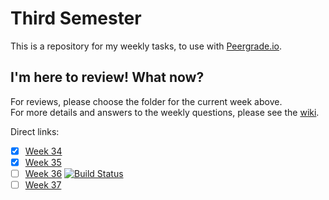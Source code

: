 # Third Semester

This is a repository for my weekly tasks, to use with [Peergrade.io](https://www.peergrade.io).

## I'm here to review! What now?
For reviews, please choose the folder for the current week above.  
For more details and answers to the weekly questions, please see the [wiki](https://github.com/Runi-VN/3rdsemester/wiki/).

Direct links:

- [x] [Week 34](https://github.com/Runi-VN/3rdsemester/wiki/Week-34)
- [x] [Week 35](https://github.com/Runi-VN/3rdsemester/wiki/Week-35)
- [ ] [Week 36](https://github.com/Runi-VN/3rdsemester/wiki/Week-36) [![Build Status](https://travis-ci.org/Runi-VN/3rdsemester.svg?branch=master)](https://travis-ci.org/Runi-VN/3rdsemester)
- [ ] [Week 37](https://github.com/Runi-VN/3rdsemester/wiki/Week-37)
